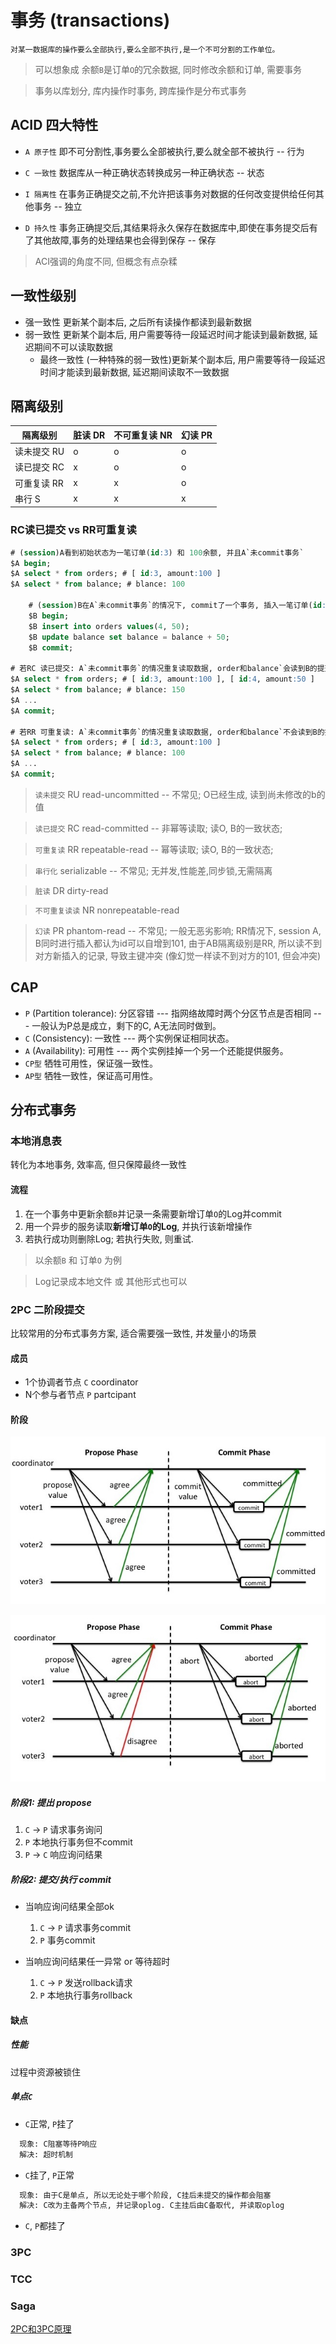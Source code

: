 # 事务 (transactions)  

    对某一数据库的操作要么全部执行,要么全部不执行,是一个不可分割的工作单位。

> 可以想象成 余额`B`是订单`O`的冗余数据, 同时修改余额和订单, 需要事务

> 事务以库划分, 库内操作时事务, 跨库操作是分布式事务

## ACID 四大特性  

- `A 原子性` 即不可分割性,事务要么全部被执行,要么就全部不被执行 -- 行为

- `C 一致性` 数据库从一种正确状态转换成另一种正确状态 -- 状态

- `I 隔离性` 在事务正确提交之前,不允许把该事务对数据的任何改变提供给任何其他事务 -- 独立

- `D 持久性` 事务正确提交后,其结果将永久保存在数据库中,即使在事务提交后有了其他故障,事务的处理结果也会得到保存 -- 保存

> ACI强调的角度不同, 但概念有点杂糅

## 一致性级别

- 强一致性 更新某个副本后, 之后所有读操作都读到最新数据
- 弱一致性 更新某个副本后, 用户需要等待一段延迟时间才能读到最新数据, 延迟期间不可以读取数据
  - 最终一致性 (一种特殊的弱一致性)更新某个副本后, 用户需要等待一段延迟时间才能读到最新数据, 延迟期间读取不一致数据

## 隔离级别  

| 隔离级别    | 脏读 DR| 不可重复读 NR | 幻读 PR |
| ----------- | ---- | ---------- | ---- |
| 读未提交 RU | o    | o          | o    |
| 读已提交 RC | x    | o          | o    |
| 可重复读 RR | x    | x          | o    |
| 串行 S      | x    | x          | x    |

### RC读已提交 vs RR可重复读

```sql
# (session)A看到初始状态为一笔订单(id:3) 和 100余额, 并且A`未commit事务`
$A begin;
$A select * from orders; # [ id:3, amount:100 ]
$A select * from balance; # blance: 100

    # (session)B在A`未commit事务`的情况下, commit了一个事务, 插入一笔订单(id:4),同时增加50余额
    $B begin;
    $B insert into orders values(4, 50);
    $B update balance set balance = balance + 50;
    $B commit;

# 若RC 读已提交: A`未commit事务`的情况重复读取数据, order和balance`会读到B的提交`, 即被其他事务干扰
$A select * from orders; # [ id:3, amount:100 ], [ id:4, amount:50 ]
$A select * from balance; # blance: 150
$A ...
$A commit;

# 若RR 可重复读: A`未commit事务`的情况重复读取数据, order和balance`不会读到B的提交`, 即体现了事务的隔离性
$A select * from orders; # [ id:3, amount:100 ]
$A select * from balance; # blance: 100
$A ...
$A commit;
```

> `读未提交` RU read-uncommitted -- 不常见; O已经生成, 读到尚未修改的b的值

> `读已提交` RC read-committed -- 非幂等读取; 读O, B的一致状态;

> `可重复读` RR repeatable-read -- 幂等读取; 读O, B的一致状态;

> `串行化` serializable -- 不常见; 无并发,性能差,同步锁,无需隔离

> `脏读` DR dirty-read

> `不可重复读读` NR nonrepeatable-read

> `幻读` PR phantom-read -- 不常见; 一般无恶劣影响; RR情况下, session A, B同时进行插入都认为id可以自增到101, 由于AB隔离级别是RR, 所以读不到对方新插入的记录, 导致主键冲突 (像幻觉一样读不到对方的101, 但会冲突)

## CAP  

- `P` (Partition tolerance): 分区容错 --- 指网络故障时两个分区节点是否相同 --- 一般认为P总是成立，剩下的C, A无法同时做到。  
- `C` (Consistency): 一致性 --- 两个实例保证相同状态。
- `A` (Availability): 可用性 --- 两个实例挂掉一个另一个还能提供服务。
- `CP型` 牺牲可用性，保证强一致性。
- `AP型` 牺牲一致性，保证高可用性。

## 分布式事务

### 本地消息表

转化为本地事务, 效率高, 但只保障最终一致性

#### 流程

1. 在一个事务中更新余额`B`并记录一条需要新增订单`O`的Log并commit
2. 用一个异步的服务读取**新增订单`O`的Log**, 并执行该新增操作
3. 若执行成功则删除Log; 若执行失败, 则重试.

> 以余额`B` 和 订单`O` 为例

> Log记录成本地文件 或 其他形式也可以

### 2PC 二阶段提交

比较常用的分布式事务方案, 适合需要强一致性, 并发量小的场景

#### 成员

- 1个协调者节点 `C` coordinator
- N个参与者节点 `P` partcipant

#### 阶段

![img](res/2pc0.jpeg)

![img](res/2pc1.jpeg)

##### 阶段1: 提出 propose

  1. `C` -> `P` 请求事务询问
  2. `P` 本地执行事务但不commit
  3. `P` -> `C` 响应询问结果

##### 阶段2: 提交/执行 commit

- 当响应询问结果全部ok
  1. `C` -> `P` 请求事务commit
  2. `P` 事务commit

- 当响应询问结果任一异常 or 等待超时
  1. `C` -> `P` 发送rollback请求
  2. `P` 本地执行事务rollback

#### 缺点

##### 性能

过程中资源被锁住

##### 单点`C`

- `C`正常, `P`挂了

```bash
  现象: C阻塞等待P响应  
  解决: 超时机制
```

- `C`挂了, `P`正常

```bash
  现象: 由于C是单点, 所以无论处于哪个阶段, C挂后未提交的操作都会阻塞
  解决: C改为主备两个节点, 并记录oplog. C主挂后由C备取代, 并读取oplog
```

- `C`, `P`都挂了

### 3PC

### TCC

### Saga

[2PC和3PC原理](https://www.cnblogs.com/qdhxhz/p/11167025.html)
